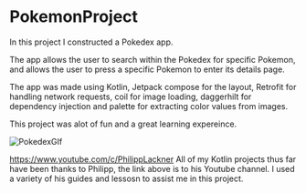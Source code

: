 # PokemonProject

In this project I constructed a Pokedex app.

The app allows the user to search within the Pokedex for specific Pokemon, and allows the user to press a specific Pokemon
to enter its details page.

The app was made using Kotlin, Jetpack compose for the layout, Retrofit for handling network requests, coil for image loading, daggerhilt for dependency injection
and palette for extracting color values from images.

This project was alot of fun and a great learning expereince.

![PokedexGIf](https://user-images.githubusercontent.com/92163117/188949615-fdf19599-61ba-48a0-9a92-16a5d06accc2.gif)

https://www.youtube.com/c/PhilippLackner
All of my Kotlin projects thus far have been thanks to Philipp, the link above is to his Youtube channel. I used a variety of his guides and lessosn to assist me in this project.
